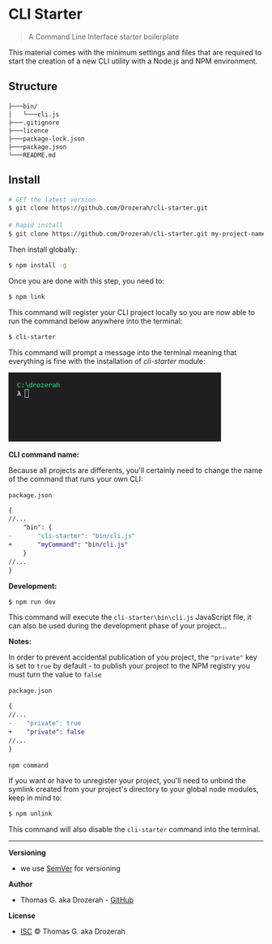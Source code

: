 # CLI Starter

> A Command Line Interface starter boilerplate 

This material comes with the minimum settings and files that are required to start the creation of a new CLI utility with a Node.js and NPM environment.

## Structure
````
├───bin/
│   └───cli.js
├───.gitignore
├───licence
├───package-lock.json
├───package.json
└───README.md
````
## Install

````bash
# GET the latest version
$ git clone https://github.com/Drozerah/cli-starter.git

# Rapid install
$ git clone https://github.com/Drozerah/cli-starter.git my-project-name && cd my-project-name && npm install && code . && exit
````
Then install globally: 
````bash
$ npm install -g
````
Once you are done with this step, you need to:

````bash
$ npm link
````
This command will register your CLI project locally so you are now able to run the command below anywhere into the terminal:

````bash
$ cli-starter
````
This command will prompt a message into the terminal meaning that everything is fine with the installation of _cli-starter_ module:

![cli starter](https://raw.githubusercontent.com/Drozerah/MyGitHubStorage/master/gif/cli-starter/cli-starter.gif)

__CLI command name:__

Because all projects are differents, you'll certainly need to change the name of the command that runs your own CLI:

`package.json`
```diff
{
//...
    "bin": {
-       "cli-starter": "bin/cli.js"
+       "myCommand": "bin/cli.js"
    }
//...
}
```

__Development:__ 

````bash
$ npm run dev
````
This command will execute the `cli-starter\bin\cli.js` JavaScript file, it can also be used during the development phase of your project...

__Notes:__

In order to prevent accidental publication of you project, the `"private"` key is set to `true` by default - to publish your project to the NPM registry you must turn the value to `false`

`package.json`
```diff
{
//...
-    "private": true
+    "private": false
//...
}
```

`npm command`

If you want or have to unregister your project, you'll need to unbind the symlink created from your project's directory to your global node modules, keep in mind to:
````bash
$ npm unlink
````
This command will also disable the `cli-starter` command into the terminal.

---------------

__Versioning__

- we use [SemVer](http://semver.org/) for versioning

__Author__

- Thomas G. aka Drozerah - [GitHub](https://github.com/Drozerah)

__License__

- [ISC](licence) © Thomas G. aka Drozerah



